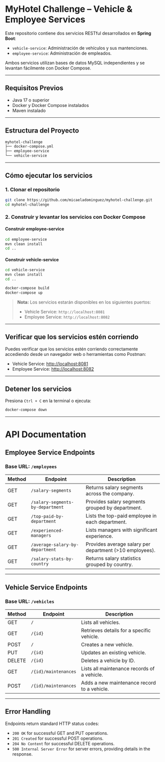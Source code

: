 # MyHotel Challenge – Vehicle & Employee Services

Este repositorio contiene dos servicios RESTful desarrollados en **Spring Boot**:

- `vehicle-service`: Administración de vehículos y sus mantenciones.
- `employee-service`: Administración de empleados.

Ambos servicios utilizan bases de datos MySQL independientes y se levantan fácilmente con Docker Compose.

---

## Requisitos Previos

- Java 17 o superior
- Docker y Docker Compose instalados
- Maven instalado

---

## Estructura del Proyecto

```bash
myhotel-challenge
├── docker-compose.yml
├── employee-service
└── vehicle-service
```

---

## Cómo ejecutar los servicios

### 1. Clonar el repositorio

```bash
git clone https://github.com/micaeladominguez/myhotel-challenge.git
cd myhotel-challenge
```

### 2. Construir y levantar los servicios con Docker Compose

#### Construir employee-service
```bash
cd employee-service
mvn clean install
cd ..
```


#### Construir vehicle-service

```bash
cd vehicle-service
mvn clean install
cd ..
```


```bash
docker-compose build
docker-compose up
```

> **Nota:** Los servicios estarán disponibles en los siguientes puertos:
>
> - Vehicle Service: `http://localhost:8081`
> - Employee Service: `http://localhost:8082`

---

## Verificar que los servicios estén corriendo

Puedes verificar que los servicios estén corriendo correctamente accediendo desde un navegador web o herramientas como Postman:

- Vehicle Service: [http://localhost:8081](http://localhost:8081)
- Employee Service: [http://localhost:8082](http://localhost:8082)

---

## Detener los servicios

Presiona `Ctrl + C` en la terminal o ejecuta:

```bash
docker-compose down
```

---


# API Documentation

## Employee Service Endpoints

### Base URL: `/employees`

| Method | Endpoint                                  | Description                                          |
|--------|-------------------------------------------|------------------------------------------------------|
| GET    | `/salary-segments`                        | Returns salary segments across the company.          |
| GET    | `/salary-segments-by-department`          | Provides salary segments grouped by department.      |
| GET    | `/top-paid-by-department`                 | Lists the top-paid employee in each department.      |
| GET    | `/experienced-managers`                   | Lists managers with significant experience.          |
| GET    | `/average-salary-by-department`           | Provides average salary per department (>10 employees).|
| GET    | `/salary-stats-by-country`                | Returns salary statistics grouped by country.        |

---

## Vehicle Service Endpoints

### Base URL: `/vehicles`

| Method | Endpoint                           | Description                               |
|--------|------------------------------------|-------------------------------------------|
| GET    | `/`                                | Lists all vehicles.                       |
| GET    | `/{id}`                            | Retrieves details for a specific vehicle. |
| POST   | `/`                                | Creates a new vehicle.                    |
| PUT    | `/{id}`                            | Updates an existing vehicle.              |
| DELETE | `/{id}`                            | Deletes a vehicle by ID.                  |
| GET    | `/{id}/maintenances`               | Lists all maintenance records of a vehicle.|
| POST   | `/{id}/maintenances`               | Adds a new maintenance record to a vehicle.|

---

## Error Handling

Endpoints return standard HTTP status codes:
- `200 OK` for successful GET and PUT operations.
- `201 Created` for successful POST operations.
- `204 No Content` for successful DELETE operations.
- `500 Internal Server Error` for server errors, providing details in the response.
